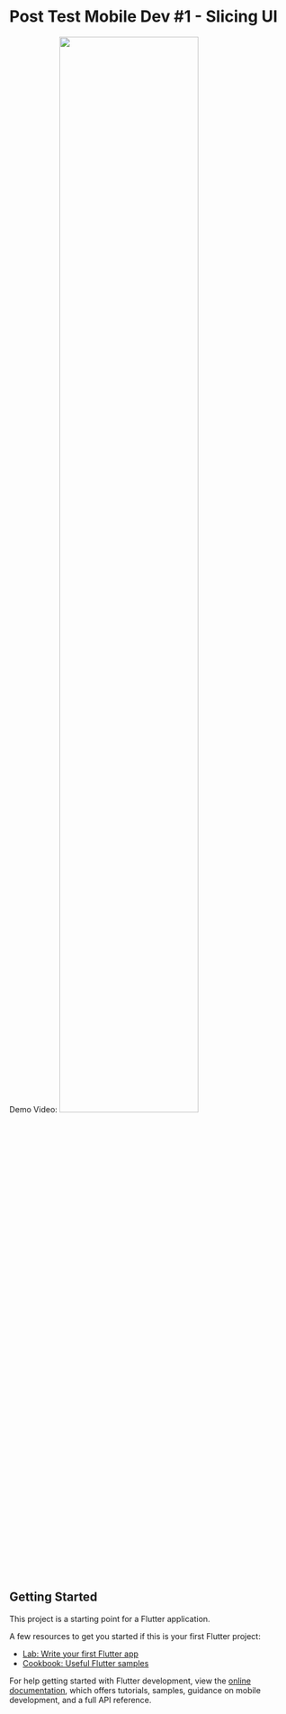 # Post Test Mobile Dev #1 - Slicing UI

Demo Video:
<img src="https://github.com/dhilasdrh/btj-academy-fe-flutter-slicing/blob/main/post-test-flutter-1.gif" width=70%>

## Getting Started

This project is a starting point for a Flutter application.

A few resources to get you started if this is your first Flutter project:

- [Lab: Write your first Flutter app](https://docs.flutter.dev/get-started/codelab)
- [Cookbook: Useful Flutter samples](https://docs.flutter.dev/cookbook)

For help getting started with Flutter development, view the
[online documentation](https://docs.flutter.dev/), which offers tutorials,
samples, guidance on mobile development, and a full API reference.
